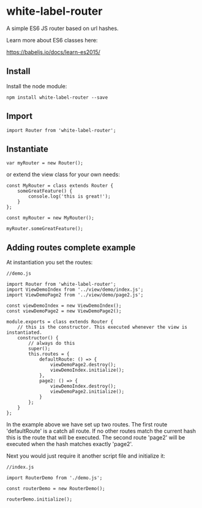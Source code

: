 # white-label-router

A simple ES6 JS router based on url hashes.

Learn more about ES6 classes here:

https://babeljs.io/docs/learn-es2015/

## Install

Install the node module:

```
npm install white-label-router --save
```

## Import

```
import Router from 'white-label-router';
```

## Instantiate

```
var myRouter = new Router();
```

or extend the view class for your own needs:

```
const MyRouter = class extends Router {
    someGreatFeature() {
        console.log('this is great!');
    }
};

const myRouter = new MyRouter();

myRouter.someGreatFeature();
```

## Adding routes complete example

At instantiation you set the routes:

```
//demo.js

import Router from 'white-label-router';
import ViewDemoIndex from '../view/demo/index.js';
import ViewDemoPage2 from '../view/demo/page2.js';

const viewDemoIndex = new ViewDemoIndex();
const viewDemoPage2 = new ViewDemoPage2();

module.exports = class extends Router {
    // this is the constructor. This executed whenever the view is instantiated.
    constructor() {
        // always do this
        super();
        this.routes = {
            defaultRoute: () => {
                viewDemoPage2.destroy();
                viewDemoIndex.initialize();
            },
            page2: () => {
                viewDemoIndex.destroy();
                viewDemoPage2.initialize();
            }
        };
    }
};
```

In the example above we have set up two routes. The first route 'defaultRoute' is
a catch all route. If no other routes match the current hash this is the route that
will be executed. The second route 'page2' will be executed when the hash matches
exactly 'page2'.

Next you would just require it another script file and initialize it:

```
//index.js

import RouterDemo from './demo.js';

const routerDemo = new RouterDemo();

routerDemo.initialize();
```
